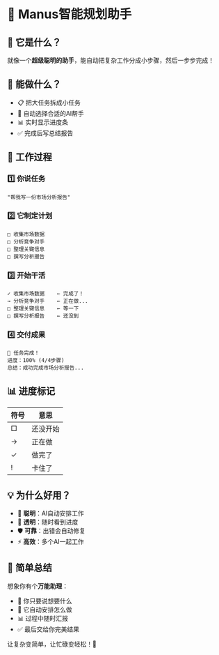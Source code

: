 # 🤖 Manus智能规划助手

## 📝 它是什么？

就像一个**超级聪明的助手**，能自动把复杂工作分成小步骤，然后一步步完成！

## 🎯 能做什么？

- 📋 把大任务拆成小任务
- 🤖 自动选择合适的AI帮手
- 📊 实时显示进度条
- ✅ 完成后写总结报告

## 🚀 工作过程

### 1️⃣ 你说任务

```
"帮我写一份市场分析报告"
```

### 2️⃣ 它制定计划

```
□ 收集市场数据
□ 分析竞争对手
□ 整理关键信息
□ 撰写分析报告
```

### 3️⃣ 开始干活

```
✓ 收集市场数据    ← 完成了！
→ 分析竞争对手    ← 正在做...
□ 整理关键信息    ← 等一下
□ 撰写分析报告    ← 还没到
```

### 4️⃣ 交付成果

```
🎉 任务完成！
进度：100% (4/4步骤)
总结：成功完成市场分析报告...
```

## 📊 进度标记

| 符号 | 意思 |
|------|------|
| □ | 还没开始 |
| → | 正在做 |
| ✓ | 做完了 |
| ! | 卡住了 |

## 💡 为什么好用？

- 🧠 **聪明**：AI自动安排工作
- 👀 **透明**：随时看到进度
- 🛡️ **可靠**：出错会自动修复
- ⚡ **高效**：多个AI一起工作

## 🎉 简单总结

想象你有个**万能助理**：

- 📝 你只要说想要什么
- 🤖 它自动安排怎么做
- 📊 过程中随时汇报
- ✅ 最后交给你完美结果

让复杂变简单，让忙碌变轻松！🚀
